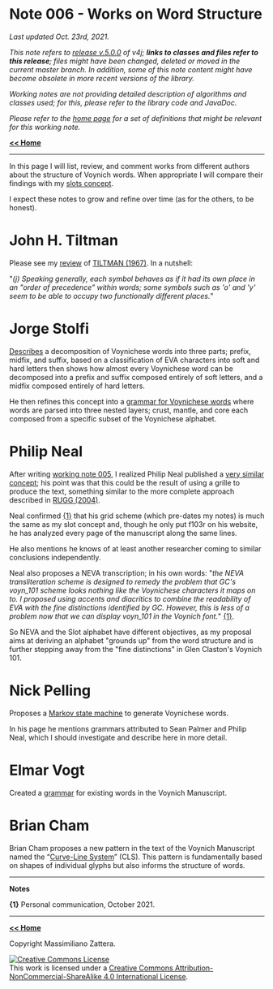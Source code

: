 # Note 006 - Works on Word Structure

_Last updated Oct. 23rd, 2021._

_This note refers to [release v.5.0.0](https://github.com/mzattera/v4j/tree/v.5.0.0) of v4j;
**links to classes and files refer to this release**; files might have been changed, deleted or moved in the current master branch.
In addition, some of this note content might have become obsolete in more recent versions of the library._

_Working notes are not providing detailed description of algorithms and classes used; for this, please refer to the 
library code and JavaDoc._

_Please refer to the [home page](..) for a set of definitions that might be relevant for this working note._

[**<< Home**](..)

---


In this page I will list, review, and comment works from different authors about the structure of Voynich words.
When appropriate I will compare their findings with my [slots concept](../005).

I expect these notes to grow and refine over time (as for the others, to be honest).


# John H. Tiltman

Please see my [review](../R001) of [TILTMAN (1967)](../biblio.md). In a nutshell:

  "_(j) Speaking generally, each symbol behaves as if it had its own
place in an "order of precedence" within words; some symbols such as
'o' and 'y' seem to be able to occupy two functionally different places._" 


# Jorge Stolfi

[Describes](https://www.ic.unicamp.br/~stolfi/voynich/97-11-12-pms/) a decomposition of Voynichese words into three parts; prefix, midfix, and suffix,
based on a classification of EVA characters into soft and hard letters then shows how almost every Voynichese word can be decomposed into
a prefix and suffix composed entirely of soft letters, and a midfix composed entirely of hard letters.

He then refines this concept into a [grammar for Voynichese words](https://www.ic.unicamp.br/~stolfi/voynich/00-06-07-word-grammar/) where words are parsed into three nested layers;
crust, mantle, and core each composed from a specific subset of the Voynichese alphabet.


# Philip Neal

After writing [working note 005](../005), I realized Philip Neal published a [very similar concept](http://philipneal.net/voynichsources/transcription_neva_spaced/);
his point was that this could be the result of using a grille to produce the text, something similar to the more complete approach described in [RUGG (2004)](../biblio.md).

Neal confirmed [{1}](#Note1) that his grid scheme (which pre-dates my notes) is much the same as my slot concept and,
though he only put f103r on his website, he has analyzed every page of the manuscript along the same lines.

He also mentions he knows of at least another researcher coming to similar conclusions independently.

Neal also proposes a NEVA transcription; in his own words: "_the NEVA transliteration scheme is designed to remedy the problem
that GC's voyn_101 scheme looks nothing like the Voynichese characters it maps on to. I proposed using accents and diacritics to combine the readability of EVA
with the fine distinctions identified by GC. However, this is less of a problem now that we can display voyn_101 in the Voynich font._" [{1}](#Note1).

So NEVA and the Slot alphabet have different objectives, as my proposal aims at deriving an alphabet "grounds up" from the word structure and is further stepping away from the
"fine distinctions" in Glen Claston's Voynich 101.


# Nick Pelling

Proposes a [Markov state machine](http://web.archive.org/web/20110106080456/http://www.ciphermysteries.com/2010/11/22/sean-palmers-voynichese-word-generator)
to generate Voynichese words.

In his page he mentions grammars attributed to Sean Palmer and Philip Neal, which I should investigate and describe here in more detail.


# Elmar Vogt

Created a [grammar](https://voynichthoughts.wordpress.com/grammar/) for existing words in the Voynich Manuscript.  


# Brian Cham

Brian Cham proposes a new pattern in the text of the Voynich Manuscript named the “[Curve-Line System](https://briancham1994.com/2014/12/17/curve-line-system/)” (CLS).
This pattern is fundamentally based on shapes of individual glyphs but also informs the structure of words.

  
	
---

**Notes**

<a id="Note1">**{1}**</a> Personal communication, October 2021.


---

[**<< Home**](..)

Copyright Massimiliano Zattera.

<a rel="license" href="http://creativecommons.org/licenses/by-nc-sa/4.0/"><img alt="Creative Commons License" style="border-width:0" src="https://i.creativecommons.org/l/by-nc-sa/4.0/88x31.png" /></a><br />This work is licensed under a <a rel="license" href="http://creativecommons.org/licenses/by-nc-sa/4.0/">Creative Commons Attribution-NonCommercial-ShareAlike 4.0 International License</a>.
